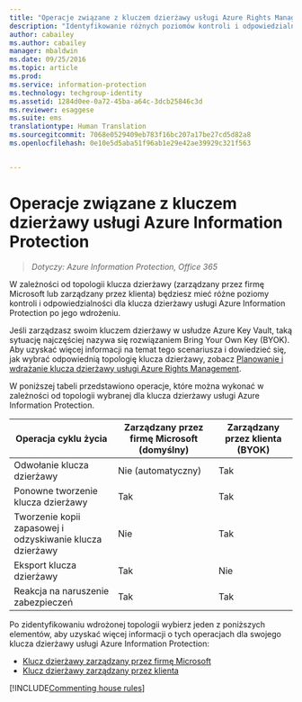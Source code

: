 ```yaml
---
title: "Operacje związane z kluczem dzierżawy usługi Azure Rights Management | Azure Information Protection"
description: "Identyfikowanie różnych poziomów kontroli i odpowiedzialności dostępnych w przypadku klucza dzierżawy usługi Azure Information Protection."
author: cabailey
ms.author: cabailey
manager: mbaldwin
ms.date: 09/25/2016
ms.topic: article
ms.prod: 
ms.service: information-protection
ms.technology: techgroup-identity
ms.assetid: 1284d0ee-0a72-45ba-a64c-3dcb25846c3d
ms.reviewer: esaggese
ms.suite: ems
translationtype: Human Translation
ms.sourcegitcommit: 7068e0529409eb783f16bc207a17be27cd5d82a8
ms.openlocfilehash: 0e10e5d5aba51f96ab1e29e42ae39929c321f563


---
```


# <a name="operations-for-your-azure-information-protection-tenant-key"></a>Operacje związane z kluczem dzierżawy usługi Azure Information Protection

>*Dotyczy: Azure Information Protection, Office 365*

W zależności od topologii klucza dzierżawy (zarządzany przez firmę Microsoft lub zarządzany przez klienta) będziesz mieć różne poziomy kontroli i odpowiedzialności dla klucza dzierżawy usługi Azure Information Protection po jego wdrożeniu.

Jeśli zarządzasz swoim kluczem dzierżawy w usłudze Azure Key Vault, taką sytuację najczęściej nazywa się rozwiązaniem Bring Your Own Key (BYOK). Aby uzyskać więcej informacji na temat tego scenariusza i dowiedzieć się, jak wybrać odpowiednią topologię klucza dzierżawy, zobacz [Planowanie i wdrażanie klucza dzierżawy usługi Azure Rights Management](../plan-design/plan-implement-tenant-key.md).

W poniższej tabeli przedstawiono operacje, które można wykonać w zależności od topologii wybranej dla klucza dzierżawy usługi Azure Information Protection.

|Operacja cyklu życia|Zarządzany przez firmę Microsoft (domyślny)|Zarządzany przez klienta (BYOK)|
|-----------------------|-------------------------------|---------------------------|
|Odwołanie klucza dzierżawy|Nie (automatyczny)|Tak|
|Ponowne tworzenie klucza dzierżawy|Tak|Tak|
|Tworzenie kopii zapasowej i odzyskiwanie klucza dzierżawy|Nie|Tak|
|Eksport klucza dzierżawy|Tak|Nie|
|Reakcja na naruszenie zabezpieczeń|Tak|Tak|

Po zidentyfikowaniu wdrożonej topologii wybierz jeden z poniższych elementów, aby uzyskać więcej informacji o tych operacjach dla swojego klucza dzierżawy usługi Azure Information Protection:


- [Klucz dzierżawy zarządzany przez firmę Microsoft](operations-microsoft-managed-tenant-key.md)
- [Klucz dzierżawy zarządzany przez klienta](operations-customer-managed-tenant-key.md)

[!INCLUDE[Commenting house rules](../includes/houserules.md)]



<!--HONumber=Jan17_HO4-->


